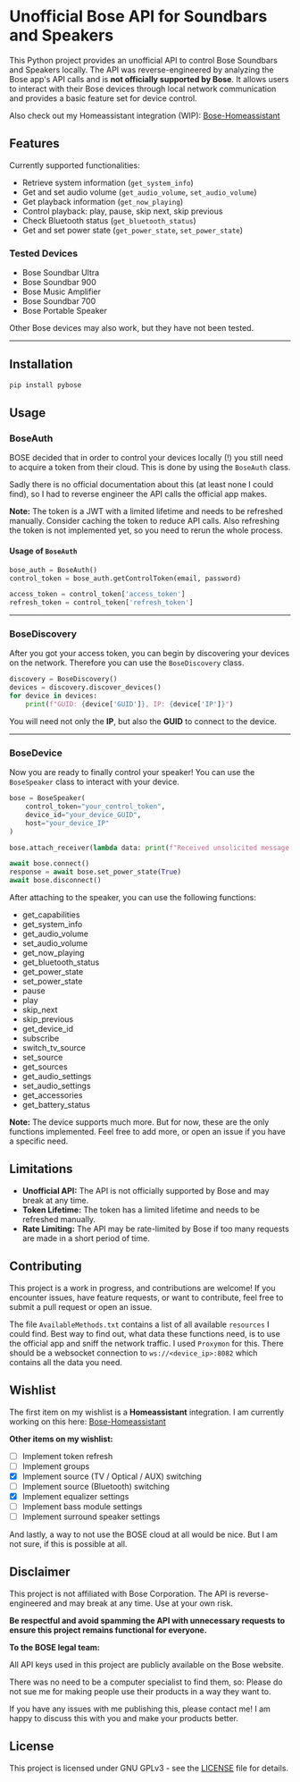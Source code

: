 # Unofficial Bose API for Soundbars and Speakers

This Python project provides an unofficial API to control Bose Soundbars and Speakers locally. The API was reverse-engineered by analyzing the Bose app's API calls and is **not officially supported by Bose**. It allows users to interact with their Bose devices through local network communication and provides a basic feature set for device control.

Also check out my Homeassistant integration (WIP): [Bose-Homeassistant](https://github.com/cavefire/Bose-Homeassistant)

## Features

Currently supported functionalities:
- Retrieve system information (`get_system_info`)
- Get and set audio volume (`get_audio_volume`, `set_audio_volume`)
- Get playback information (`get_now_playing`)
- Control playback: play, pause, skip next, skip previous
- Check Bluetooth status (`get_bluetooth_status`)
- Get and set power state (`get_power_state`, `set_power_state`)

### Tested Devices
- Bose Soundbar Ultra
- Bose Soundbar 900
- Bose Music Amplifier
- Bose Soundbar 700
- Bose Portable Speaker

Other Bose devices may also work, but they have not been tested.

---

## Installation

```bash
pip install pybose
```

## Usage

### BoseAuth
BOSE decided that in order to control your devices locally (!) you still need to acquire a token from their cloud. This is done by using the `BoseAuth` class. 

Sadly there is no official documentation about this (at least none I could find), so I had to reverse engineer the API calls the official app makes. 

**Note:** The token is a JWT with a limited lifetime and needs to be refreshed manually. Consider caching the token to reduce API calls. Also refreshing the token is not implemented yet, so you need to rerun the whole process.

#### Usage of `BoseAuth`
```python
bose_auth = BoseAuth()
control_token = bose_auth.getControlToken(email, password)

access_token = control_token['access_token']
refresh_token = control_token['refresh_token']
```

---

### BoseDiscovery
After you got your access token, you can begin by discovering your devices on the network. Therefore you can use the `BoseDiscovery` class.

```python
discovery = BoseDiscovery()
devices = discovery.discover_devices()
for device in devices:
    print(f"GUID: {device['GUID']}, IP: {device['IP']}")
```

You will need not only the **IP**, but also the **GUID** to connect to the device.

---

### BoseDevice
Now you are ready to finally control your speaker! You can use the `BoseSpeaker` class to interact with your device.

```python
bose = BoseSpeaker(
    control_token="your_control_token",
    device_id="your_device_GUID",
    host="your_device_IP"
)

bose.attach_receiver(lambda data: print(f"Received unsolicited message: {json.dumps(data, indent=4)}"))

await bose.connect()
response = await bose.set_power_state(True)
await bose.disconnect()
```

After attaching to the speaker, you can use the following functions:
* get_capabilities
* get_system_info
* get_audio_volume
* set_audio_volume
* get_now_playing
* get_bluetooth_status
* get_power_state
* set_power_state
* pause
* play
* skip_next
* skip_previous
* get_device_id
* subscribe
* switch_tv_source
* set_source
* get_sources
* get_audio_settings
* set_audio_settings
* get_accessories
* get_battery_status

**Note:** The device supports much more. But for now, these are the only functions implemented. Feel free to add more, or open an issue if you have a specific need.

## Limitations
* **Unofficial API:** The API is not officially supported by Bose and may break at any time.
* **Token Lifetime:** The token has a limited lifetime and needs to be refreshed manually.
* **Rate Limiting:** The API may be rate-limited by Bose if too many requests are made in a short period of time.

## Contributing
This project is a work in progress, and contributions are welcome!
If you encounter issues, have feature requests, or want to contribute, feel free to submit a pull request or open an issue.

The file `AvailableMethods.txt` contains a list of all available `resources` I could find.
Best way to find out, what data these functions need, is to use the official app and sniff the network traffic. I used `Proxymon` for this. There should be a websocket connection to `ws://<device_ip>:8082` which contains all the data you need.

## Wishlist

The first item on my wishlist is a **Homeassistant** integration. I am currently working on this here: [Bose-Homeassistant](https://github.com/cavefire/Bose-Homeassistant)

**Other items on my wishlist:**

- [ ] Implement token refresh
- [ ] Implement groups
- [x] Implement source (TV / Optical / AUX) switching
- [ ] Implement source (Bluetooth) switching
- [x] Implement equalizer settings
- [ ] Implement bass module settings
- [ ] Implement surround speaker settings

And lastly, a way to not use the BOSE cloud at all would be nice. But I am not sure, if this is possible at all.

## Disclaimer
This project is not affiliated with Bose Corporation. The API is reverse-engineered and may break at any time. Use at your own risk.

**Be respectful and avoid spamming the API with unnecessary requests to ensure this project remains functional for everyone.**


**To the BOSE legal team:**

All API keys used in this project are publicly available on the Bose website.

There was no need to be a computer specialist to find them, so: Please do not sue me for making people use their products in a way they want to.

If you have any issues with me publishing this, please contact me! I am happy to discuss this with you and make your products better.

## License
This project is licensed under GNU GPLv3 - see the [LICENSE](LICENSE) file for details.
